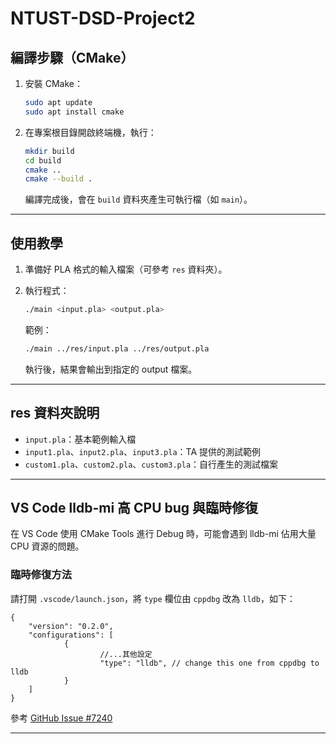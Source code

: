 # NTUST-DSD-Project2

## 編譯步驟（CMake）

1. 安裝 CMake：

	```bash
	sudo apt update
	sudo apt install cmake
	```

2. 在專案根目錄開啟終端機，執行：

	```bash
	mkdir build
	cd build
	cmake ..
	cmake --build .
	```

	編譯完成後，會在 `build` 資料夾產生可執行檔（如 `main`）。

---

## 使用教學

1. 準備好 PLA 格式的輸入檔案（可參考 `res` 資料夾）。
2. 執行程式：

	```bash
	./main <input.pla> <output.pla>
	```

	範例：

	```bash
	./main ../res/input.pla ../res/output.pla
	```

	執行後，結果會輸出到指定的 output 檔案。

---


## res 資料夾說明

- `input.pla`：基本範例輸入檔
- `input1.pla`、`input2.pla`、`input3.pla`：TA 提供的測試範例
- `custom1.pla`、`custom2.pla`、`custom3.pla`：自行產生的測試檔案

---

## VS Code lldb-mi 高 CPU bug 與臨時修復

在 VS Code 使用 CMake Tools 進行 Debug 時，可能會遇到 lldb-mi 佔用大量 CPU 資源的問題。

### 臨時修復方法
請打開 `.vscode/launch.json`，將 `type` 欄位由 `cppdbg` 改為 `lldb`，如下：

```jsonc
{
	"version": "0.2.0",
	"configurations": [
			{
					//...其他設定
					"type": "lldb", // change this one from cppdbg to lldb
			}
	]
}
```

參考 [GitHub Issue #7240](https://github.com/microsoft/vscode-cpptools/issues/7240)

---


